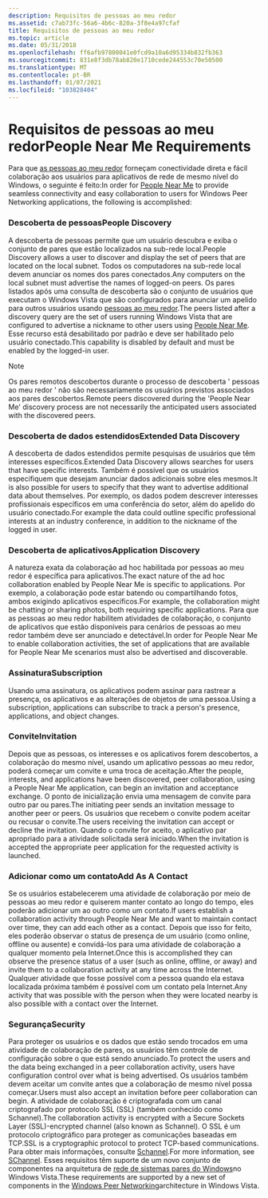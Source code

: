 ```yaml
---
description: Requisitos de pessoas ao meu redor
ms.assetid: c7ab73fc-56a6-4b6c-820a-3f8e4a97cfaf
title: Requisitos de pessoas ao meu redor
ms.topic: article
ms.date: 05/31/2018
ms.openlocfilehash: ff6afb97800041e0fcd9a10a6d95334b832fb363
ms.sourcegitcommit: 831e8f3db78ab820e1710cede244553c70e50500
ms.translationtype: MT
ms.contentlocale: pt-BR
ms.lasthandoff: 01/07/2021
ms.locfileid: "103828404"
---
```

# <a name="people-near-me-requirements"></a><span data-ttu-id="73b94-103">Requisitos de pessoas ao meu redor</span><span class="sxs-lookup"><span data-stu-id="73b94-103">People Near Me Requirements</span></span>

<span data-ttu-id="73b94-104">Para que [as pessoas ao meu redor](about-people-near-me.md) forneçam conectividade direta e fácil colaboração aos usuários para aplicativos de rede de mesmo nível do Windows, o seguinte é feito:</span><span class="sxs-lookup"><span data-stu-id="73b94-104">In order for [People Near Me](about-people-near-me.md) to provide seamless connectivity and easy collaboration to users for Windows Peer Networking applications, the following is accomplished:</span></span>

### <a name="people-discovery"></a><span data-ttu-id="73b94-105">Descoberta de pessoas</span><span class="sxs-lookup"><span data-stu-id="73b94-105">People Discovery</span></span>

<span data-ttu-id="73b94-106">A descoberta de pessoas permite que um usuário descubra e exiba o conjunto de pares que estão localizados na sub-rede local.</span><span class="sxs-lookup"><span data-stu-id="73b94-106">People Discovery allows a user to discover and display the set of peers that are located on the local subnet.</span></span> <span data-ttu-id="73b94-107">Todos os computadores na sub-rede local devem anunciar os nomes dos pares conectados.</span><span class="sxs-lookup"><span data-stu-id="73b94-107">Any computers on the local subnet must advertise the names of logged-on peers.</span></span> <span data-ttu-id="73b94-108">Os pares listados após uma consulta de descoberta são o conjunto de usuários que executam o Windows Vista que são configurados para anunciar um apelido para outros usuários usando [pessoas ao meu redor](about-people-near-me.md).</span><span class="sxs-lookup"><span data-stu-id="73b94-108">The peers listed after a discovery query are the set of users running Windows Vista that are configured to advertise a nickname to other users using [People Near Me](about-people-near-me.md).</span></span> <span data-ttu-id="73b94-109">Esse recurso está desabilitado por padrão e deve ser habilitado pelo usuário conectado.</span><span class="sxs-lookup"><span data-stu-id="73b94-109">This capability is disabled by default and must be enabled by the logged-in user.</span></span>

> [!Note]  
> <span data-ttu-id="73b94-110">Os pares remotos descobertos durante o processo de descoberta ' pessoas ao meu redor ' não são necessariamente os usuários previstos associados aos pares descobertos.</span><span class="sxs-lookup"><span data-stu-id="73b94-110">Remote peers discovered during the 'People Near Me' discovery process are not necessarily the anticipated users associated with the discovered peers.</span></span>

 

### <a name="extended-data-discovery"></a><span data-ttu-id="73b94-111">Descoberta de dados estendidos</span><span class="sxs-lookup"><span data-stu-id="73b94-111">Extended Data Discovery</span></span>

<span data-ttu-id="73b94-112">A descoberta de dados estendidos permite pesquisas de usuários que têm interesses específicos.</span><span class="sxs-lookup"><span data-stu-id="73b94-112">Extended Data Discovery allows searches for users that have specific interests.</span></span> <span data-ttu-id="73b94-113">Também é possível que os usuários especifiquem que desejam anunciar dados adicionais sobre eles mesmos.</span><span class="sxs-lookup"><span data-stu-id="73b94-113">It is also possible for users to specify that they want to advertise additional data about themselves.</span></span> <span data-ttu-id="73b94-114">Por exemplo, os dados podem descrever interesses profissionais específicos em uma conferência do setor, além do apelido do usuário conectado.</span><span class="sxs-lookup"><span data-stu-id="73b94-114">For example the data could outline specific professional interests at an industry conference, in addition to the nickname of the logged in user.</span></span>

### <a name="application-discovery"></a><span data-ttu-id="73b94-115">Descoberta de aplicativos</span><span class="sxs-lookup"><span data-stu-id="73b94-115">Application Discovery</span></span>

<span data-ttu-id="73b94-116">A natureza exata da colaboração ad hoc habilitada por pessoas ao meu redor é específica para aplicativos.</span><span class="sxs-lookup"><span data-stu-id="73b94-116">The exact nature of the ad hoc collaboration enabled by People Near Me is specific to applications.</span></span> <span data-ttu-id="73b94-117">Por exemplo, a colaboração pode estar batendo ou compartilhando fotos, ambos exigindo aplicativos específicos.</span><span class="sxs-lookup"><span data-stu-id="73b94-117">For example, the collaboration might be chatting or sharing photos, both requiring specific applications.</span></span> <span data-ttu-id="73b94-118">Para que as pessoas ao meu redor habilitem atividades de colaboração, o conjunto de aplicativos que estão disponíveis para cenários de pessoas ao meu redor também deve ser anunciado e detectável.</span><span class="sxs-lookup"><span data-stu-id="73b94-118">In order for People Near Me to enable collaboration activities, the set of applications that are available for People Near Me scenarios must also be advertised and discoverable.</span></span>

### <a name="subscription"></a><span data-ttu-id="73b94-119">Assinatura</span><span class="sxs-lookup"><span data-stu-id="73b94-119">Subscription</span></span>

<span data-ttu-id="73b94-120">Usando uma assinatura, os aplicativos podem assinar para rastrear a presença, os aplicativos e as alterações de objetos de uma pessoa.</span><span class="sxs-lookup"><span data-stu-id="73b94-120">Using a subscription, applications can subscribe to track a person's presence, applications, and object changes.</span></span>

### <a name="invitation"></a><span data-ttu-id="73b94-121">Convite</span><span class="sxs-lookup"><span data-stu-id="73b94-121">Invitation</span></span>

<span data-ttu-id="73b94-122">Depois que as pessoas, os interesses e os aplicativos forem descobertos, a colaboração do mesmo nível, usando um aplicativo pessoas ao meu redor, poderá começar um convite e uma troca de aceitação.</span><span class="sxs-lookup"><span data-stu-id="73b94-122">After the people, interests, and applications have been discovered, peer collaboration, using a People Near Me application, can begin an invitation and acceptance exchange.</span></span> <span data-ttu-id="73b94-123">O ponto de inicialização envia uma mensagem de convite para outro par ou pares.</span><span class="sxs-lookup"><span data-stu-id="73b94-123">The initiating peer sends an invitation message to another peer or peers.</span></span> <span data-ttu-id="73b94-124">Os usuários que recebem o convite podem aceitar ou recusar o convite.</span><span class="sxs-lookup"><span data-stu-id="73b94-124">The users receiving the invitation can accept or decline the invitation.</span></span> <span data-ttu-id="73b94-125">Quando o convite for aceito, o aplicativo par apropriado para a atividade solicitada será iniciado.</span><span class="sxs-lookup"><span data-stu-id="73b94-125">When the invitation is accepted the appropriate peer application for the requested activity is launched.</span></span>

### <a name="add-as-a-contact"></a><span data-ttu-id="73b94-126">Adicionar como um contato</span><span class="sxs-lookup"><span data-stu-id="73b94-126">Add As A Contact</span></span>

<span data-ttu-id="73b94-127">Se os usuários estabelecerem uma atividade de colaboração por meio de pessoas ao meu redor e quiserem manter contato ao longo do tempo, eles poderão adicionar um ao outro como um contato.</span><span class="sxs-lookup"><span data-stu-id="73b94-127">If users establish a collaboration activity through People Near Me and want to maintain contact over time, they can add each other as a contact.</span></span> <span data-ttu-id="73b94-128">Depois que isso for feito, eles poderão observar o status de presença de um usuário (como online, offline ou ausente) e convidá-los para uma atividade de colaboração a qualquer momento pela Internet.</span><span class="sxs-lookup"><span data-stu-id="73b94-128">Once this is accomplished they can observe the presence status of a user (such as online, offline, or away) and invite them to a collaboration activity at any time across the Internet.</span></span> <span data-ttu-id="73b94-129">Qualquer atividade que fosse possível com a pessoa quando ela estava localizada próxima também é possível com um contato pela Internet.</span><span class="sxs-lookup"><span data-stu-id="73b94-129">Any activity that was possible with the person when they were located nearby is also possible with a contact over the Internet.</span></span>

### <a name="security"></a><span data-ttu-id="73b94-130">Segurança</span><span class="sxs-lookup"><span data-stu-id="73b94-130">Security</span></span>

<span data-ttu-id="73b94-131">Para proteger os usuários e os dados que estão sendo trocados em uma atividade de colaboração de pares, os usuários têm controle de configuração sobre o que está sendo anunciado.</span><span class="sxs-lookup"><span data-stu-id="73b94-131">To protect the users and the data being exchanged in a peer collaboration activity, users have configuration control over what is being advertised.</span></span> <span data-ttu-id="73b94-132">Os usuários também devem aceitar um convite antes que a colaboração de mesmo nível possa começar.</span><span class="sxs-lookup"><span data-stu-id="73b94-132">Users must also accept an invitation before peer collaboration can begin.</span></span> <span data-ttu-id="73b94-133">A atividade de colaboração é criptografada com um canal criptografado por protocolo SSL (SSL) (também conhecido como Schannel).</span><span class="sxs-lookup"><span data-stu-id="73b94-133">The collaboration activity is encrypted with a Secure Sockets Layer (SSL)-encrypted channel (also known as Schannel).</span></span> <span data-ttu-id="73b94-134">O SSL é um protocolo criptográfico para proteger as comunicações baseadas em TCP.</span><span class="sxs-lookup"><span data-stu-id="73b94-134">SSL is a cryptographic protocol to protect TCP-based communications.</span></span> <span data-ttu-id="73b94-135">Para obter mais informações, consulte [Schannel](windows-vista-components-for-people-near-me.md).</span><span class="sxs-lookup"><span data-stu-id="73b94-135">For more information, see [SChannel](windows-vista-components-for-people-near-me.md).</span></span> <span data-ttu-id="73b94-136">Esses requisitos têm suporte de um novo conjunto de componentes na arquitetura de [rede de sistemas pares do Windows](what-is-peer-networking-.md)no Windows Vista.</span><span class="sxs-lookup"><span data-stu-id="73b94-136">These requirements are supported by a new set of components in the [Windows Peer Networking](what-is-peer-networking-.md)architecture in Windows Vista.</span></span>

 

 



